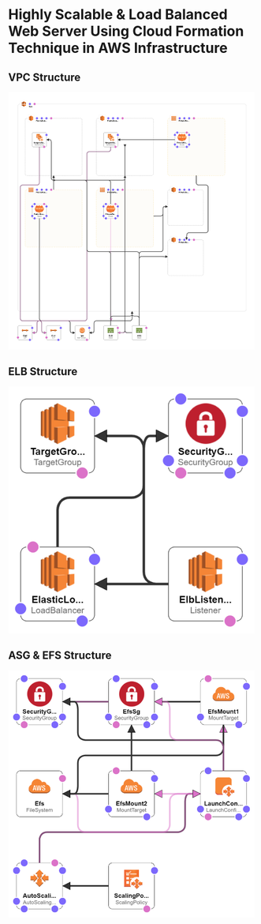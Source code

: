 # Highly Scalable & Load Balanced Web Server Using Cloud Formation Technique in AWS Infrastructure
## VPC Structure
<img src="Images/VPC.png" width="500" heigth="200"/>

## ELB Structure
<img src="Images/ELB.png" width="500" heigth="500"/>

## ASG & EFS Structure
<img src="Images/ASG & EFS.png" width="500" heigth="500"/>
